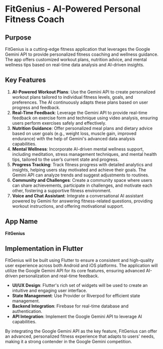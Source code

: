 # FitGenius - AI-Powered Personal Fitness Coach

## Purpose
FitGenius is a cutting-edge fitness application that leverages the Google Gemini API to provide personalized fitness coaching and wellness guidance. The app offers customized workout plans, nutrition advice, and mental wellness tips based on real-time data analysis and AI-driven insights.

## Key Features
1. **AI-Powered Workout Plans**: Use the Gemini API to create personalized workout plans tailored to individual fitness levels, goals, and preferences. The AI continuously adapts these plans based on user progress and feedback.
2. **Real-Time Feedback**: Leverage the Gemini API to provide real-time feedback on exercise form and technique using video analysis, ensuring users perform exercises safely and effectively.
3. **Nutrition Guidance**: Offer personalized meal plans and dietary advice based on user goals (e.g., weight loss, muscle gain, improved endurance) with the help of Gemini's advanced data analysis capabilities.
4. **Mental Wellness**: Incorporate AI-driven mental wellness support, including meditation, stress management techniques, and mental health tips, tailored to the user’s current state and progress.
5. **Progress Tracking**: Track fitness progress with detailed analytics and insights, helping users stay motivated and achieve their goals. The Gemini API can analyze trends and suggest adjustments to routines.
6. **Community and Challenges**: Create a community space where users can share achievements, participate in challenges, and motivate each other, fostering a supportive fitness environment.
7. **Voice and Chat Assistant**: Integrate a conversational AI assistant powered by Gemini for answering fitness-related questions, providing workout instructions, and offering motivational support.

## App Name
**FitGenius**

## Implementation in Flutter
FitGenius will be built using Flutter to ensure a consistent and high-quality user experience across both Android and iOS platforms. The application will utilize the Google Gemini API for its core features, ensuring advanced AI-driven personalization and real-time feedback.

- **UI/UX Design**: Flutter's rich set of widgets will be used to create an intuitive and engaging user interface.
- **State Management**: Use Provider or Riverpod for efficient state management.
- **Backend Integration**: Firebase for real-time database and authentication.
- **API Integration**: Implement the Google Gemini API to leverage AI capabilities.

By integrating the Google Gemini API as the key feature, FitGenius can offer an advanced, personalized fitness experience that adapts to users' needs, making it a strong contender in the Google Gemini competition.
